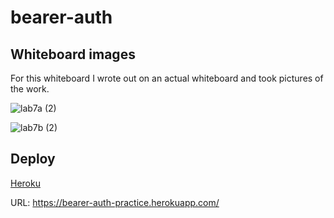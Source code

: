 # bearer-auth

## Whiteboard images

For this whiteboard I wrote out on an actual whiteboard and took pictures of the work. 

![lab7a (2)](https://user-images.githubusercontent.com/81482156/130718326-841b27e6-2716-4673-b803-da73a92d656d.jpeg)

![lab7b (2)](https://user-images.githubusercontent.com/81482156/130718333-920ac0a6-5c47-4c6d-9277-d63390480ea4.jpeg)


## Deploy

[Heroku](https://bearer-auth-practice.herokuapp.com/)

URL: https://bearer-auth-practice.herokuapp.com/
